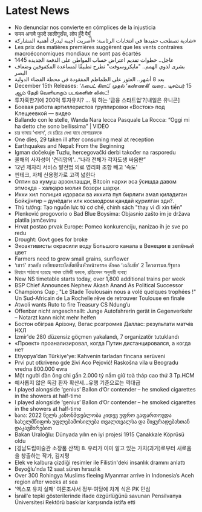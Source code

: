 # Latest News
-  No denunciar nos convierte en cómplices de la injusticia
-  समय अगावै फुल्दै लालीगुराँस, लोप हुँदै पैयुँ
-  شادية تصطحب حفيدها في انتخابات الرئاسة: «أصريت أجيبه ليدرك أهمية المشاركة»
-  Les prix des matières premières suggèrent que les vents contraires macroéconomiques mondiaux ne sont pas écartés
-  عاجل.. خطوات تقديم اعتراض حساب المواطن على الدفعة الجديدة 1445
-  بشرى لذوي الهمم.. "مايكروسوفت" تطرح تطبيقًا لمساعدة المكفوفين وضعاف البصر
-  بعد 8 أشهر.. العثور على الطماطم المفقودة في محطة الفضاء الدولية
-  December 15th Releases: ‘ஃபைட் கிளப்’ முதல் ‘கண்ணகி’ வரை.. டிசம்பர் 15 ஆம் தேதி வெளியாகும் படங்களின் லிஸ்ட்!
-  투자혹한기에 200억 투자유치? ... 뭐 하는 ‘금융 스타트업’?[내일은 유니콘]
-  Боевая работа артиллеристов группировки «Восток» под Клещеевкой — видео
-  Ballando con le stelle, Wanda Nara lecca Pasquale La Rocca: “Oggi mi ha detto che sono bellissima” | VIDEO
-  চার ভাষায় ‘খালাস’, যে চরিত্রে দেখা যাবে মোশাররফকে
-  One dies, 29 taken ill after consuming meal at reception
-  Earthquakes and Nepal: From the Beginning
-  Igman dočekuje Tuzlu, hercegovački derbi također na rasporedu
-  올해의 사자성어 ‘견리망의’…“나라 전체가 각자도생 싸움판”
-  12년 제자리 서비스 발전법 의료 영리화 조항 빼고 '속도'
-  핀테크, 자체 신용평가로 고객 넓힌다
-  Олтин ва кумуш арзонлашди, Bitcoin нархи эса ўсишда давом этмоқда - халқаро молия бозори шарҳи.
-  Икки хил полиция идораси ва иккита пул бирлиги амал қиладиган Бойқўнғир – дунёдаги илк космодром қандай қурилган эди?.
-  Thủ tướng: Tạo nguồn lực từ cơ chế, chính sách "thay vì đi xin tiền"
-  Plenković progovorio o Bad Blue Boysima: Objasnio zašto im je država platila jamčevinu
-  Hrvat postao prvak Europe: Pomeo konkurenciju, nanizao ih je sve po redu
-  Drought: Govt goes for broke
-  Экоактивисты окрасили воду Большого канала в Венеции в зелёный цвет
-  Farmers need to grow small grains, sunflower
-  ‘เชาว์’ สวดยับ เหยียบตระบัดสัตย์ขึ้นหัวหน้าพรรค ดักคอ ‘เฉลิมชัย’ 2 โควตารมต.รัฐบาล
-  রিহ্যাবে পাঠানো হয়েছে আদম তমিজী হককে, প্রতিবেদন অনুযায়ী ব্যবস্থা
-  New NS timetable starts today, over 1,800 additional trains per week
-  BSP Chief Announces Nephew Akash Anand As Political Successor
-  Champions Cup ; "Le Stade Toulousain nous a volé quelques trophées !" Un Sud-Africain de La Rochelle rêve de retrouver Toulouse en finale
-  Atwoli wants Ruto to fire Treasury CS Ndung’u
-  Offenbar nicht angeschnallt: Junge Autofahrerin gerät in Gegenverkehr – Notarzt kann nicht mehr helfen
-  Бостон обіграв Арізону, Вегас розгромив Даллас: результати матчів НХЛ
-  İzmir'de 280 düzensiz göçmen yakalandı, 7 organizatör tutuklandı
-  «Проект» проанализировал, когда Путин дистанцировался, а когда нет
-  Etiyopya'dan Türkiye'ye: Kahvenin tarladan fincana serüveni
-  Prvi put otkriveno gde živi Aco Pejović! Raskošna vila u Beogradu vredna 800.000 evra
-  Một người đàn ông chi gần 2.000 tỷ nắm giữ toà tháp cao thứ 3 Tp.HCM
-  예사롭지 않은 독감 환자 확산세...유행 기준으로는 역대급
-  I played alongside ‘genius’ Ballon d’Or contender – he smoked cigarettes in the showers at half-time
-  I played alongside ‘genius’ Ballon d’Or contender – he smoked cigarettes in the showers at half-time
-  საია: 2022 წელს კანონმდებლობა კიდევ უფრო გაფართოვდა სახელმწიფოს უფლებამოსილება თვალთვალსა და მიყურადებასთან დაკავშირებით
-  Bakan Uraloğlu: Dünyada yılın en iyi projesi 1915 Çanakkale Köprüsü oldu
-  [경남도립미술관 소장품 산책] 8. 우리가 이미 알고 있는 가치(과거)로부터 새로움을 창출하는 작가, 김지평
-  Elek ve kalbura çizdiği resimler ile Filistin'deki insanlık dramını anlattı
-  Beyoğlu'nda 12 saat süren hırsızlık
-  Over 300 Rohingya Muslims fleeing Myanmar arrive in Indonesia’s Aceh region after weeks at sea
-  '엑스포 유치 실패' 여론조사서 정부·여당에 차게 식은 PK 민심
-  İsrail'e tepki gösterilerinde ifade özgürlüğünü savunan Pensilvanya Üniversitesi Rektörü baskılar karşısında istifa etti
